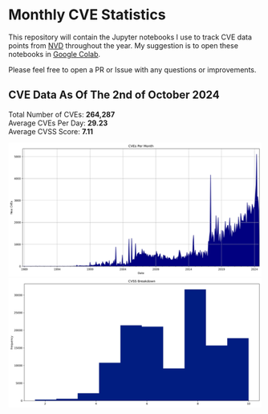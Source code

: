 # Monthly CVE Statistics

This repository will contain the Jupyter notebooks I use to track CVE data points from [NVD](https://nvd.nist.gov/) throughout the year. My suggestion is to open these notebooks in [Google Colab](https://colab.research.google.com).

Please feel free to open a PR or Issue with any questions or improvements.

## CVE Data As Of The 2nd of October 2024

Total Number of CVEs: **264,287**<br/>
Average CVEs Per Day: **29.23**<br/>
Average CVSS Score: **7.11**<br/>

![CVE Graph](All.jpg "CVE Graph")<br/>
![CVSS Graph](AllCVSS.jpg "CVSS Graph")
